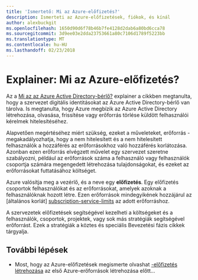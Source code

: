 ```yaml
---
title: 'Ismertető: Mi az Azure-előfizetés?'
description: Ismerteti az Azure-előfizetések, fiókok, és kínál
author: alexbuckgit
ms.openlocfilehash: 1650d90d6f78b46b7fe4128d2dab6a80bd6cca78
ms.sourcegitcommit: 3d9ee03e2dda23753661a80c7106d1789f5223bb
ms.translationtype: MT
ms.contentlocale: hu-HU
ms.lasthandoff: 02/23/2018
---
```

# <a name="explainer-what-is-an-azure-subscription"></a>Explainer: Mi az Azure-előfizetés?

Az a [Mi az az Azure Active Directory-bérlő?](tenant-explainer.md) explainer a cikkben megtanulta, hogy a szervezet digitális identitásokat az Azure Active Directory-bérlő van tárolva. Is megtanulta, hogy Azure megbízik az Azure Active Directory létrehozása, olvasása, frissítése vagy erőforrás törlése küldött felhasználói kérelmek hitelesítéséhez. 

Alapvetően megértéséhez miért szükség, ezeket a műveleteket, erőforrás - megakadályozhatja, hogy a nem hitelesített és a nem hitelesített felhasználók a hozzáférés az erőforrásokhoz való hozzáférés korlátozása. Azonban ezen erőforrás elvégzett művelet egy szervezet szeretne szabályozni, például az erőforrások száma a felhasználó vagy felhasználók csoportja számára megengedett létrehozása tulajdonságokat, és ezeket az erőforrásokat futtatásához költséget. 

Azure valósítja meg a vezérlő, és a neve egy **előfizetés**. Egy előfizetés csoportok felhasználókat és az erőforrásokat, amelyek azoknak a felhasználóknak hozott létre. Ezen erőforrások mindegyikének hozzájárul az [általános korlát] [ subscription-service-limits] az adott erőforráshoz.

A szervezetek előfizetések segítségével kezelheti a költségeket és a felhasználók, csoportok, projektek, vagy sok más stratégiák segítségével erőforrást. Ezek a stratégiák a köztes és speciális Bevezetési fázis cikkek tárgyalja. 

## <a name="next-steps"></a>További lépések

* Most, hogy az Azure-előfizetések megismerte olvashat [-előfizetés létrehozása](subscription.md) az első Azure-erőforrások létrehozása előtt...

<!-- Links -->
[azure-get-started]: https://azure.microsoft.com/get-started/
[azure-offers]: https://azure.microsoft.com/support/legal/offer-details/
[azure-free-trial]: https://azure.microsoft.com/offers/ms-azr-0044p/
[azure-change-subscription-offer]: /azure/billing/billing-how-to-switch-azure-offer
[microsoft-account]: https://account.microsoft.com/account
[subscription-service-limits]: /azure/azure-subscription-service-limits
[docs-organizational-account]: https://docs.microsoft.com/azure/active-directory/sign-up-organization
